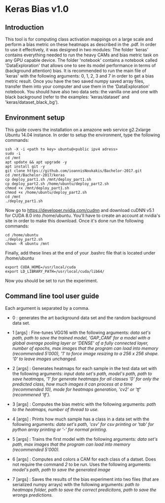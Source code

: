 # Keras Bias v1.0
## Introduction
This tool is for computing class activation mappings on a large scale and perform a bias metric on these heatmaps
as described in the .pdf. In order to use it effectively, it was designed in two modules: The folder 'keras' contains
everything needed to run the heavy CAMs and bias metric task on any GPU capable device. 
The folder 'notebook' contains a notebook called 'DataExploration' that allows one to see its model performance in terms
of (background attention) bias. It is recommended to run the main file of 'keras' with the following arguments: 0, 1, 2,
3 and 7 in order to get a bias metric result. Once you have the two saved numpy saved array files, transfer them
into your computer and use them in the 'DataExploration' notebook. You should have also two data sets: the vanilla one and one with black
background (refer to the examples: 'keras/dataset' and 'keras/dataset_black_bg').

## Environment setup
This guide covers the installation on a amazone web service g2.2xlarge Ubuntu 14.04 instance. 
In order to setup the environment, type the following commands:
```
ssh -X -i <path to key> ubuntu@<public ipv4 adress>
sudo -i
cd /mnt
apt update && apt upgrade -y
apt install git -y
git clone https://github.com/ioannisNoukakis/Bachelor-2017.git
cd /mnt/Bachelor-2017/keras
cp deploy_part1.sh /mnt/deploy_part1.sh
cp deploy_part2.sh /home/ubuntu/deploy_part2.sh
chmod +x /mnt/deploy_part1.sh
chmod +x /home/ubuntu/deploy_part2.sh
cd /mnt
./deploy_part1.sh
```
Now go to https://developer.nvidia.com/cudnn and download cuDNN v5.1 for CUDA 8.0 into /home/ubuntu. You'll have to 
create an account at nvidia's site in order to make this download. Once it's done run the following commands: 
```
cd /home/ubuntu
./deploy_part2.sh
chown -R ubuntu /mnt
```
Finally, add these lines at the end of your .bashrc file that is located under /home/ubuntu
```
export CUDA_HOME=/usr/local/cuda
export LD_LIBRARY_PATH=/usr/local/cuda/lib64/
```
Now you should be set to run the experiment. 

## Command line tool user guide
Each argument is separated by a comma.
+ 0 : generates the art background data set and the random background data set.

+ 1 [args] : Fine-tunes VGG16 with the following arguments: *data set's path, path to save the trained model, 
'GAP_CAM' for a model with a global average pooling layer or 'DENSE' of a fully connected layer, 
number of epochs, max images that the program can load into memory (recommended 5'000), 
'1' to force image resizing to a 256 x 256 shape. '0' to leave images unchanged.*
+ 2 [args] : Generates heatmaps for each sample in the test data set with the following arguments: 
*input data set's path, model's path, path to save heatmaps, '1' for generate heatmaps for all classes '0' 
for only the predicted class, how much images it can process at a time (recommended 10),
 mode for heatmaps generation, 'cv2' or 'tf' (recommened 'tf').*

+ 3 [args] : Computes the bias metric with the following arguments:
*path to the heatmaps, number of thread to use.*

+ 4 [args] : Prints how much sample has a class in a data set with the following arguments: 
*data set's path, 'csv' for csv printing or 'tab' for python array printing or '-' for normal printing.* 

+ 5 [args] : Trains the first model with the following arguments:
*data set's path, max images that the program can load into memory (recommended 5'000).*

+ 6 [args] : Computes and colors a CAM for each class of a datset. Does not require the command 
*2* to be run. Uses the following arguments:
*model's path, path to save the generated image*

+ 7 [args] : Saves the results of the bias experiment into two files (that are serialized numpy arrays) 
with the following arguments:
*path to heatmaps folder, path to save the correct predicitons, path to save the wrongs predictions.*
